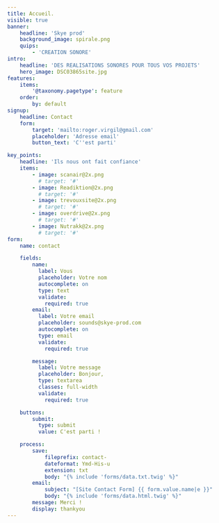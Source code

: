 ```yaml
---
title: Accueil.
visible: true
banner:
    headline: 'Skye prod'
    background_image: spirale.png
    quips:
        - 'CREATION SONORE'
intro:
    headline: 'DES REALISATIONS SONORES POUR TOUS VOS PROJETS'
    hero_image: DSC03865site.jpg
features:
    items:
        '@taxonomy.pagetype': feature
    order:
        by: default
signup:
    headline: Contact
    form:
        target: 'mailto:roger.virgil@gmail.com'
        placeholder: 'Adresse email'
        button_text: 'C''est parti'

key_points:
    headline: 'Ils nous ont fait confiance'
    items:
        - image: scanair@2x.png
          # target: '#'
        - image: Readiktion@2x.png
          # target: '#'
        - image: trevouxsite@2x.png
          # target: '#'
        - image: overdrive@2x.png
          # target: '#'
        - image: Nutrakk@2x.png
          # target: '#'
form:
    name: contact

    fields:
        name:
          label: Vous
          placeholder: Votre nom
          autocomplete: on
          type: text
          validate:
            required: true
        email:
          label: Votre email
          placeholder: sounds@skye-prod.com
          autocomplete: on
          type: email
          validate:
            required: true

        message:
          label: Votre message
          placeholder: Bonjour, 
          type: textarea
          classes: full-width
          validate:
            required: true

    buttons:
        submit:
          type: submit
          value: C'est parti !

    process:
        save:
            fileprefix: contact-
            dateformat: Ymd-His-u
            extension: txt
            body: "{% include 'forms/data.txt.twig' %}"
        email:
            subject: "[Site Contact Form] {{ form.value.name|e }}"
            body: "{% include 'forms/data.html.twig' %}"
        message: Merci !
        display: thankyou
---
```


